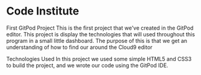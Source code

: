 # Code Institute

First GitPod Project
This is the first project that we've created in the GitPod editor. This project is display the technologies that will used throughout this program in a small little dashboard. The purpose of this is that we get an understanding of how to find our around the Cloud9 editor

Technologies Used
In this project we used some simple HTML5 and CSS3 to build the project, and we wrote our code using the GitPod IDE.